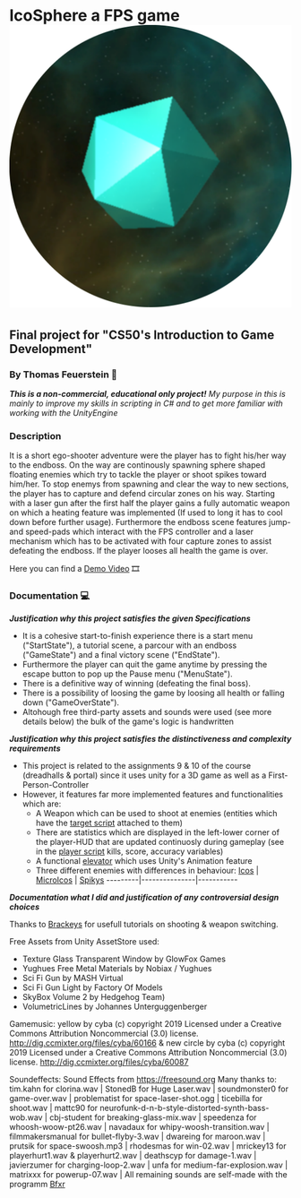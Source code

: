 # IcoSphere a FPS game ![IcoSphere Logo](/Images/IcoLogo.png)
## Final project for "CS50's Introduction to Game Development"
### By Thomas Feuerstein :bearded_person:

***This is a non-commercial, educational only project!***
*My purpose in this is mainly to improve my skills in scripting in C#*
*and to get more familiar with working with the UnityEngine*

### Description
It is a short ego-shooter adventure were the player has to fight
his/her way to the endboss.
On the way are continously spawning sphere shaped floating
enemies which try to tackle the player or shoot spikes toward him/her.
To stop enemys from spawning and clear the way to new sections,
the player has to capture and defend circular zones on his way.
Starting with a laser gun after the first half the player gains a fully
automatic weapon on which a heating feature was implemented
(If used to long it has to cool down before further usage).
Furthermore the endboss scene features jump- and speed-pads
which interact with the FPS controller and a laser mechanism
which has to be activated with four capture zones to assist 
defeating the endboss.
If the player looses all health the game is over.

Here you can find a [Demo Video](https://youtu.be/8VxhTAMiaAw) :film_strip:

### Documentation :computer:
***Justification why this project satisfies the given Specifications***
- It is a cohesive start-to-finish experience there is a start menu ("StartState"), 
a tutorial scene, a parcour with an endboss ("GameState") 
and a final victory scene ("EndState"). 
- Furthermore the player can quit the game anytime 
by pressing the escape button to pop up the Pause menu ("MenuState").
- There is a definitive way of winning (defeating the final boss).
- There is a possibility of loosing the game by loosing all health or falling down ("GameOverState").
- Altohough free third-party assets and sounds were used (see more details below) 
the bulk of the game's logic is handwritten 


***Justification why this project satisfies the distinctiveness and complexity requirements***
- This project is related to the assignments 9 & 10 of the course (dreadhalls & portal)
since it uses unity for a 3D game as well as a First-Person-Controller
- However, it features far more implemented features and functionalities which are:
    - A Weapon which can be used to shoot at enemies (entities which have the [target script](/Assets/Scripts/Weapon/Target.cs) attached to them)
    - There are statistics which are displayed in the left-lower corner of the player-HUD
    that are updated continuosly during gameplay (see in the [player script](/Assets/Scripts/Player.cs) kills, score, accuracy variables)
    - A functional [elevator](/Assets/Scripts/World/ElevatorButton.cs) which uses Unity's Animation feature
    - Three different enemies with differences in behaviour:
    [Icos]() | [MicroIcos]() | [Spikys]()
    ---------|---------------|-----------

***Documentation what I did and justification of any controversial design choices***

Thanks to [Brackeys](https://www.youtube.com/channel/UCYbK_tjZ2OrIZFBvU6CCMiA) for usefull tutorials
on shooting & weapon switching.

Free Assets from Unity AssetStore used:
- Texture Glass Transparent Window by GlowFox Games
- Yughues Free Metal Materials by Nobiax / Yughues
- Sci Fi Gun by MASH Virtual
- Sci Fi Gun Light by Factory Of Models
- SkyBox Volume 2 by Hedgehog Team)
- VolumetricLines by Johannes Unterguggenberger

Gamemusic:
yellow by cyba (c) 
copyright 2019 Licensed under 
a Creative Commons Attribution Noncommercial (3.0) license.
http://dig.ccmixter.org/files/cyba/60166 
& new circle by cyba (c) 
copyright 2019 Licensed under 
a Creative Commons Attribution Noncommercial  (3.0) license. 
http://dig.ccmixter.org/files/cyba/60087

Soundeffects:
Sound Effects from https://freesound.org
Many thanks to: 
tim.kahn for clorina.wav | StonedB for Huge Laser.wav | 
soundmonster0 for game-over.wav | problematist for space-laser-shot.ogg |
ticebilla for shoot.wav | mattc90 for neurofunk-d-n-b-style-distorted-synth-bass-wob.wav |
cbj-student for breaking-glass-mix.wav | speedenza for whoosh-woow-pt26.wav |
navadaux for whipy-woosh-transition.wav | filmmakersmanual for bullet-flyby-3.wav |
dwareing for maroon.wav | prutsik for space-swoosh.mp3 | rhodesmas for win-02.wav |
mrickey13 for playerhurt1.wav & playerhurt2.wav | deathscyp for damage-1.wav |
javierzumer for charging-loop-2.wav | unfa for medium-far-explosion.wav |
matrixxx for powerup-07.wav |
All remaining sounds are self-made with the programm [Bfxr](https://www.bfxr.net/)
